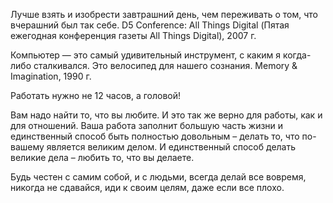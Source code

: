 Лучше взять и изобрести завтрашний день, чем переживать о том, что вчерашний был так себе.
D5 Conference: All Things Digital (Пятая ежегодная конференция газеты All Things Digital), 2007 г.

Компьютер — это самый удивительный инструмент, с каким я когда-либо сталкивался. Это велосипед для нашего сознания.
Memory & Imagination, 1990 г.

Работать нужно не 12 часов, а головой!

Вам надо найти то, что вы любите. И это так же верно для работы, как и для отношений. Ваша работа заполнит большую часть жизни и единственный способ быть полностью довольным – делать то, что по-вашему является великим делом. И единственный способ делать великие дела – любить то, что вы делаете.

Будь честен с самим собой, и с людьми, всегда делай все вовремя, никогда не сдавайся, иди к своим целям, даже если все плохо.


